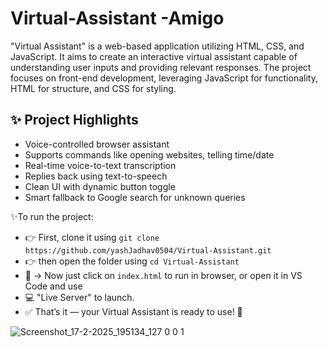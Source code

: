 # Virtual-Assistant -Amigo
"Virtual Assistant" is a web-based application utilizing HTML, CSS, and JavaScript. It aims to create an interactive virtual assistant capable of understanding user inputs and providing relevant responses. The project focuses on front-end development, leveraging JavaScript for functionality, HTML for structure, and CSS for styling.


## ✨ Project Highlights

- Voice-controlled browser assistant
- Supports commands like opening websites, telling time/date
- Real-time voice-to-text transcription
- Replies back using text-to-speech
- Clean UI with dynamic button toggle
- Smart fallback to Google search for unknown queries




✨To run the project:
- 👉 First, clone it using `git clone https://github.com/yashJadhav0504/Virtual-Assistant.git`
- 👉 then open the folder using `cd Virtual-Assistant`
- 📁 → Now just click on `index.html` to run in browser, or open it in VS Code and use
- 💻 "Live Server" to launch.
- ✅ That’s it — your Virtual Assistant is ready to use! 🚀




![Screenshot_17-2-2025_195134_127 0 0 1](https://github.com/user-attachments/assets/eb7dd676-3b21-4a4f-8e65-d9aca1e94da5)
